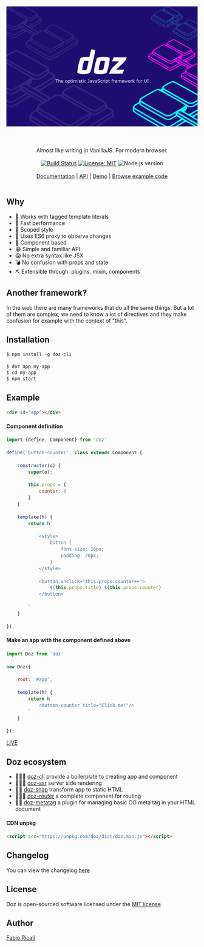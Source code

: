 <div align="center">
<br/><br/>
<img src="https://raw.githubusercontent.com/dozjs/doz/master/extra/doz-header.png" title="doz"/>
<br/><br/>
<br/><br/>
Almost like writing in VanillaJS. For modern browser.
<br/><br/>
<a href="https://travis-ci.org/dozjs/doz" target="_blank"><img src="https://travis-ci.org/dozjs/doz.svg?branch=master" title="Build Status"/></a>
<a href="https://opensource.org/licenses/MIT" target="_blank"><img src="https://img.shields.io/badge/License-MIT-yellow.svg" title="License: MIT"/></a>
<img src="https://img.shields.io/badge/Node.js-%3E%3D8.6.0-green.svg" title="Node.js version"/>
<br/><br/>
<a href="https://github.com/dozjs/doz/blob/master/documentation/index.md">Documentation</a> 
| <a href="https://github.com/dozjs/doz/blob/master/documentation/api.md">API</a> 
| <a href="https://dozjs.github.io/doz/example/">Demo</a> 
| <a href="https://github.com/dozjs/doz/tree/master/example">Browse example code</a>
<br/><br/>
</div>

## Why
- 🎼 Works with tagged template literals
- 🔫 Fast performance
- 💅 Scoped style
- 📡 Uses ES6 proxy to observe changes
- 🎳 Component based
- 😁 Simple and familiar API
- 😱‍ No extra syntax like JSX
- 💣 No confusion with props and state
- ⛏ Extensible through: plugins, mixin, components

## Another framework?
In the web there are many frameworks that do all the same things. But a lot of them are complex, we need to know a lot of directives and they make confusion for example with the context of "this".

## Installation
```
$ npm install -g doz-cli

$ doz app my-app
$ cd my-app
$ npm start
```

## Example

```html
<div id="app"></div>
```

#### Component definition

```javascript
import {define, Component} from 'doz'

define('button-counter', class extends Component {

    constructor(o) {
        super(o);
        
        this.props = {
            counter: 0
        }
    }

    template(h) {
        return h`

            <style>
                button {
                    font-size: 16px;
                    padding: 20px;
                }
            </style>

            <button onclick="this.props.counter++">
                ${this.props.title} ${this.props.counter}
            </button>

        `
    }

});
```

#### Make an app with the component defined above

```javascript
import Doz from 'doz'

new Doz({

    root: '#app',

    template(h) {
        return h`
            <button-counter title="Click me!"/>
        `
    }

});
```

[LIVE](https://jsfiddle.net/fabioricali/vsm6ef50/5/)

## Doz ecosystem
- 👨🏻‍💻 [doz-cli](https://github.com/dozjs/doz-cli) provide a boilerplate to creating app and component
- 👨🏼‍🎨 [doz-ssr](https://github.com/dozjs/doz-ssr) server side rendering
- 🤳🏼 [doz-snap](https://github.com/dozjs/doz-snap) transform app to static HTML
- 👩🏼‍🚀 [doz-router](https://github.com/dozjs-cmp/doz-router) a complete component for routing
- ✍🏼 [doz-metatag](https://github.com/dozjs/doz-metatag) a plugin for managing basic OG meta tag in your HTML document

#### CDN unpkg
```html
<script src="https://unpkg.com/doz/dist/doz.min.js"></script>
```

## Changelog
You can view the changelog <a target="_blank" href="https://github.com/dozjs/doz/blob/master/CHANGELOG.md">here</a>

## License
Doz is open-sourced software licensed under the <a target="_blank" href="http://opensource.org/licenses/MIT">MIT license</a>

## Author
<a target="_blank" href="http://rica.li">Fabio Ricali</a>

